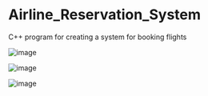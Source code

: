 # Airline_Reservation_System
C++ program for creating a system for booking flights 


![image](https://github.com/GC-995/Airline_Reservation_System/assets/142501438/ac1e3981-07f4-4f0a-9863-dda5a7528cbd)


![image](https://github.com/GC-995/Airline_Reservation_System/assets/142501438/a4a603b3-c433-47f1-b01a-14b6539fd8d5)


![image](https://github.com/GC-995/Airline_Reservation_System/assets/142501438/7f436b41-5405-470f-8410-552e7cc7fb30)
